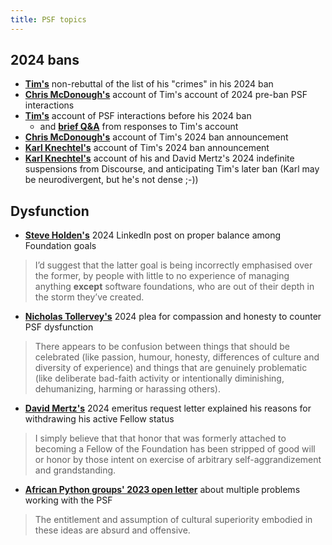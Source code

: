 ```yaml
---
title: PSF topics
---
```


## 2024 bans

- [**Tim's**](silly) non-rebuttal of the list of his "crimes" in his 2024 ban
- [**Chris McDonough's**](https://chrismcdonough.substack.com/p/ban-transparency-from-tim-peters) account of Tim's account of 2024 pre-ban PSF interactions
- [**Tim's**](ban) account of PSF interactions before his 2024 ban
  - and [**brief Q&A**](ban_qa) from responses to Tim's account
- [**Chris McDonough's**](https://chrismcdonough.substack.com/p/the-shameful-defenestration-of-tim) account of Tim's 2024 ban announcement
- [**Karl Knechtel's**](https://zahlman.github.io/politics/the-psf/2024/08/10/open-letter-psf-coc-wg-addendum-1-tim-peters.html) account of Tim's 2024 ban announcement
- [**Karl Knechtel's**](https://zahlman.github.io/politics/the-psf/2024/07/31/an-open-letter-to-the-psf-coc-wg.html) account of his and David Mertz's 2024 indefinite suspensions from Discourse, and anticipating Tim's later ban (Karl may be neurodivergent, but he's not dense ;-))

## Dysfunction

- [**Steve Holden's**](https://www.linkedin.com/posts/holdenweb_psf-coc-banishment-activity-7248238831806595072-sPbY) 2024 LinkedIn post on proper balance among Foundation goals
> I’d suggest that the latter goal is being incorrectly emphasised over the former, by people with little to no experience of managing anything **except** software foundations, who are out of their depth in the storm they’ve created.
- [**Nicholas Tollervey's**](https://ntoll.org/article/psf-woe) 2024 plea for compassion and honesty to counter PSF dysfunction
> There appears to be confusion between things that should be celebrated (like passion, humour, honesty, differences of culture and diversity of experience) and things that are genuinely problematic (like deliberate bad-faith activity or intentionally diminishing, dehumanizing, harming or harassing others).
- [**David Mertz's**](https://gnosis.cx/publish/Emeritus) 2024 emeritus request letter explained his reasons for withdrawing his active Fellow status
> I simply believe that that honor that was formerly attached to becoming a Fellow of the Foundation has been stripped of good will or honor by those intent on exercise of arbitrary self-aggrandizement and grandstanding.
- [**African Python groups' 2023 open letter**](https://pythonafrica.blogspot.com/2023/12/an-open-letter-to-python-software_5.html) about multiple problems working with the PSF
> The entitlement and assumption of cultural superiority embodied in these ideas are absurd and offensive. 
